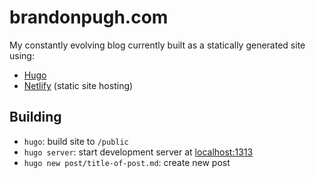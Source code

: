 # brandonpugh.com

My constantly evolving blog currently built as a statically generated site using:

- [Hugo](http://gohugo.io)
- [Netlify](http://netlify.com) (static site hosting)

## Building
- `hugo`: build site to `/public`
- `hugo server`: start development server at [localhost:1313](http://localhost:1313)
- `hugo new post/title-of-post.md`: create new post